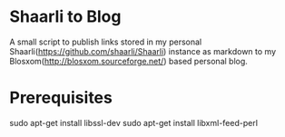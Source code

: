 Shaarli to Blog
===

A small script to publish links stored in my personal Shaarli(https://github.com/shaarli/Shaarli) instance as markdown to my Blosxom(http://blosxom.sourceforge.net/) based personal blog.

Prerequisites
==

sudo apt-get install libssl-dev
sudo apt-get install libxml-feed-perl


